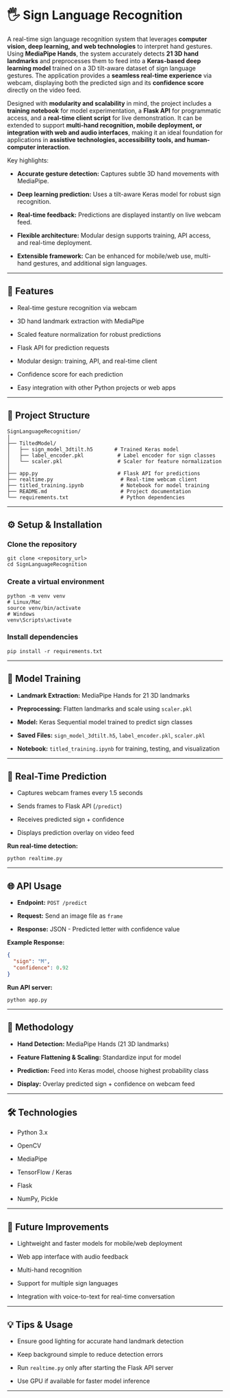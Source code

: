 

# 🖐 Sign Language Recognition

A real-time sign language recognition system that leverages **computer vision, deep learning, and web technologies** to interpret hand gestures. Using **MediaPipe Hands**, the system accurately detects **21 3D hand landmarks** and preprocesses them to feed into a **Keras-based deep learning model** trained on a 3D tilt-aware dataset of sign language gestures. The application provides a **seamless real-time experience** via webcam, displaying both the predicted sign and its **confidence score** directly on the video feed.

Designed with **modularity and scalability** in mind, the project includes a **training notebook** for model experimentation, a **Flask API** for programmatic access, and a **real-time client script** for live demonstration. It can be extended to support **multi-hand recognition, mobile deployment, or integration with web and audio interfaces**, making it an ideal foundation for applications in **assistive technologies, accessibility tools, and human-computer interaction**.

Key highlights:

-   **Accurate gesture detection:** Captures subtle 3D hand movements with MediaPipe.
    
-   **Deep learning prediction:** Uses a tilt-aware Keras model for robust sign recognition.
    
-   **Real-time feedback:** Predictions are displayed instantly on live webcam feed.
    
-   **Flexible architecture:** Modular design supports training, API access, and real-time deployment.
    
-   **Extensible framework:** Can be enhanced for mobile/web use, multi-hand gestures, and additional sign languages.
    

----------

## 🚀 Features

-   Real-time gesture recognition via webcam
    
-   3D hand landmark extraction with MediaPipe
    
-   Scaled feature normalization for robust predictions
    
-   Flask API for prediction requests
    
-   Modular design: training, API, and real-time client
    
-   Confidence score for each prediction
    
-   Easy integration with other Python projects or web apps
    

----------

## 📁 Project Structure

```
SignLanguageRecognition/
│
├── TiltedModel/
│   ├── sign_model_3dtilt.h5       # Trained Keras model
│   ├── label_encoder.pkl           # Label encoder for sign classes
│   └── scaler.pkl                  # Scaler for feature normalization
│
├── app.py                          # Flask API for predictions
├── realtime.py                      # Real-time webcam client
├── titled_training.ipynb            # Notebook for model training
├── README.md                        # Project documentation
└── requirements.txt                 # Python dependencies

```

----------

## ⚙️ Setup & Installation

### Clone the repository

```
git clone <repository_url>
cd SignLanguageRecognition

```

### Create a virtual environment

```
python -m venv venv
# Linux/Mac
source venv/bin/activate
# Windows
venv\Scripts\activate

```

### Install dependencies

```
pip install -r requirements.txt

```

----------

## 🧠 Model Training

-   **Landmark Extraction:** MediaPipe Hands for 21 3D landmarks
    
-   **Preprocessing:** Flatten landmarks and scale using `scaler.pkl`
    
-   **Model:** Keras Sequential model trained to predict sign classes
    
-   **Saved Files:** `sign_model_3dtilt.h5`, `label_encoder.pkl`, `scaler.pkl`
    
-   **Notebook:** `titled_training.ipynb` for training, testing, and visualization
    

----------

## 🎥 Real-Time Prediction

-   Captures webcam frames every 1.5 seconds
    
-   Sends frames to Flask API (`/predict`)
    
-   Receives predicted sign + confidence
    
-   Displays prediction overlay on video feed
    

**Run real-time detection:**

```
python realtime.py

```

----------

## 🌐 API Usage

-   **Endpoint:** `POST /predict`
    
-   **Request:** Send an image file as `frame`
    
-   **Response:** JSON - Predicted letter with confidence value
    

**Example Response:**

```json
{
  "sign": "M",
  "confidence": 0.92
}

```

**Run API server:**

```
python app.py

```

----------

## 🧩 Methodology

-   **Hand Detection:** MediaPipe Hands (21 3D landmarks)
    
-   **Feature Flattening & Scaling:** Standardize input for model
    
-   **Prediction:** Feed into Keras model, choose highest probability class
    
-   **Display:** Overlay predicted sign + confidence on webcam feed
    

----------

## 🛠 Technologies

-   Python 3.x
    
-   OpenCV
    
-   MediaPipe
    
-   TensorFlow / Keras
    
-   Flask
    
-   NumPy, Pickle
    

----------

## 🔮 Future Improvements

-   Lightweight and faster models for mobile/web deployment
    
-   Web app interface with audio feedback
    
-   Multi-hand recognition
    
-   Support for multiple sign languages
    
-   Integration with voice-to-text for real-time conversation
    

----------

## 💡 Tips & Usage

-   Ensure good lighting for accurate hand landmark detection
    
-   Keep background simple to reduce detection errors
    
-   Run `realtime.py` only after starting the Flask API server
    
-   Use GPU if available for faster model inference
    

----------
